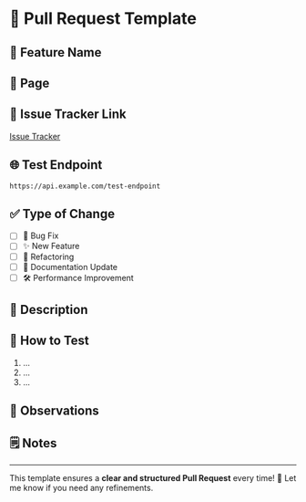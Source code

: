 # 🚀 Pull Request Template

## 🔖 Feature Name
<!-- Specify the name of the feature associated with this PR -->

## 📄 Page
<!-- Indicate the affected page or section -->

## 🔗 Issue Tracker Link
<!-- Provide the link to the relevant issue on the project management tool -->
[Issue Tracker](https://your-issue-tracker-link.com)

## 🌐 Test Endpoint
<!-- Specify the endpoint used for testing -->
`https://api.example.com/test-endpoint`

## ✅ Type of Change
- [ ] 🐛 Bug Fix  
- [ ] ✨ New Feature  
- [ ] 🔄 Refactoring  
- [ ] 📖 Documentation Update  
- [ ] 🛠 Performance Improvement  

## 📌 Description
<!-- Briefly explain what this PR fixes or adds -->

## 📝 How to Test
<!-- Provide clear steps to test these changes -->
1. ...
2. ...
3. ...

## 🔎 Observations
<!-- Add relevant details or possible side effects -->

## 🗒 Notes
<!-- Additional information to consider -->

---

This template ensures a **clear and structured Pull Request** every time! 🚀 Let me know if you need any refinements.
